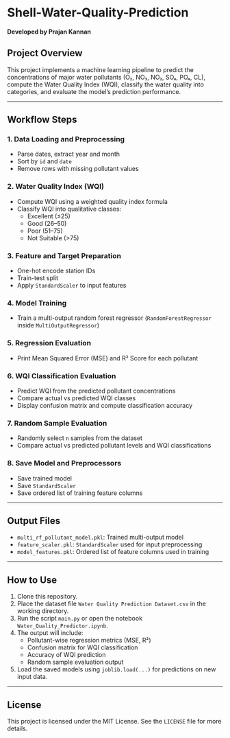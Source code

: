 # Shell-Water-Quality-Prediction

**Developed by Prajan Kannan**

## Project Overview

This project implements a machine learning pipeline to predict the concentrations of major water pollutants (O₂, NO₃, NO₂, SO₄, PO₄, CL), compute the Water Quality Index (WQI), classify the water quality into categories, and evaluate the model’s prediction performance.

---

## Workflow Steps

### 1. Data Loading and Preprocessing

- Parse dates, extract year and month
- Sort by `id` and `date`
- Remove rows with missing pollutant values

### 2. Water Quality Index (WQI)

- Compute WQI using a weighted quality index formula
- Classify WQI into qualitative classes:
  - Excellent (≤25)
  - Good (26–50)
  - Poor (51–75)
  - Not Suitable (>75)

### 3. Feature and Target Preparation

- One-hot encode station IDs
- Train-test split
- Apply `StandardScaler` to input features

### 4. Model Training

- Train a multi-output random forest regressor (`RandomForestRegressor` inside `MultiOutputRegressor`)

### 5. Regression Evaluation

- Print Mean Squared Error (MSE) and R² Score for each pollutant

### 6. WQI Classification Evaluation

- Predict WQI from the predicted pollutant concentrations
- Compare actual vs predicted WQI classes
- Display confusion matrix and compute classification accuracy

### 7. Random Sample Evaluation

- Randomly select `n` samples from the dataset
- Compare actual vs predicted pollutant levels and WQI classifications

### 8. Save Model and Preprocessors

- Save trained model
- Save `StandardScaler`
- Save ordered list of training feature columns

---

## Output Files

- `multi_rf_pollutant_model.pkl`: Trained multi-output model
- `feature_scaler.pkl`: `StandardScaler` used for input preprocessing
- `model_features.pkl`: Ordered list of feature columns used in training

---

## How to Use

1. Clone this repository.
2. Place the dataset file `Water Quality Prediction Dataset.csv` in the working directory.
3. Run the script `main.py` or open the notebook `Water_Quality_Predictor.ipynb`.
4. The output will include:
   - Pollutant-wise regression metrics (MSE, R²)
   - Confusion matrix for WQI classification
   - Accuracy of WQI prediction
   - Random sample evaluation output
5. Load the saved models using `joblib.load(...)` for predictions on new input data.

---

## License

This project is licensed under the MIT License. See the `LICENSE` file for more details.
